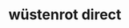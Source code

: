 ---
layout: project
permalink: wuestenrot-direct

title: wüstenrot direct
description: Interface design, prototying, design system
cover-image:
    url: https://source.unsplash.com/collection/1368747/986x1498
    description: A nice cover image for my project.
---